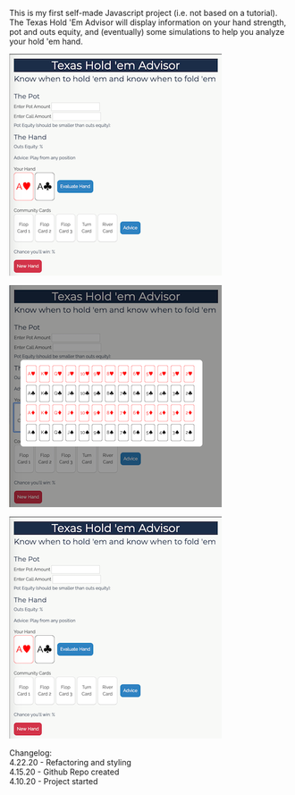 This is my first self-made Javascript project (i.e. not based on a tutorial). The Texas Hold 'Em Advisor will display information on your hand strength, pot and outs equity, and (eventually) some simulations to help you analyze your hold 'em hand. 

!["Main Screen"](https://github.com/HeyImMatt/texas_holdem_advisor/blob/master/images/PreFlop.png)

!["Card Selection"](https://github.com/HeyImMatt/texas_holdem_advisor/blob/master/images/SelectCard.png)

!["Pre-Flop Advice"](https://github.com/HeyImMatt/texas_holdem_advisor/blob/master/images/PreFlop.png)

Changelog:  
4.22.20 - Refactoring and styling  
4.15.20 - Github Repo created  
4.10.20 - Project started

